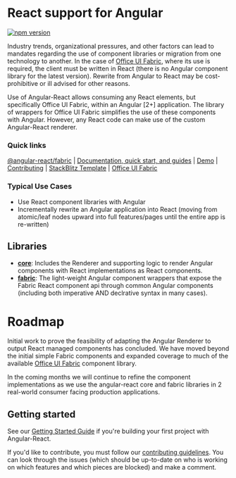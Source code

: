 # React support for Angular

[![npm version](https://badge.fury.io/js/%40angular-react%2Fcore.svg)](https://www.npmjs.com/package/@angular-react/core)

Industry trends, organizational pressures, and other factors can lead to mandates regarding the use of component libraries or migration from one technology to another. In the case of [Office UI Fabric][fab], where its use is required, the client must be written in React (there is no Angular component library for the latest version). Rewrite from Angular to React may be cost-prohibitive or ill advised for other reasons.

Use of Angular-React allows consuming any React elements, but specifically Office UI Fabric, within an Angular [2+] application. The library of wrappers for Office UI Fabric simplifies the use of these components with Angular. However, any React code can make use of the custom Angular-React renderer.

### Quick links

[@angular-react/fabric](https://www.npmjs.com/package/@angular-react/fabric) |
[Documentation, quick start, and guides][ard] |
[Demo][ard-demo] |
[Contributing](https://github.com/microsoft/angular-react/blob/master/CONTRIBUTING.md) |
[StackBlitz Template](https://stackblitz.com/edit/angular-react) |
[Office UI Fabric](https://developer.microsoft.com/en-us/fabric)

### Typical Use Cases

- Use React component libraries with Angular
- Incrementally rewrite an Angular application into React (moving from atomic/leaf nodes upward into full features/pages until the entire app is re-written)

## Libraries

- [**core**][lib-core]: Includes the Renderer and supporting logic to render Angular components with React implementations as React components.
- [**fabric**][lib-fab]: The light-weight Angular component wrappers that expose the Fabric React component api through common Angular components (including both imperative AND declrative syntax in many cases).

# Roadmap

Initial work to prove the feasibility of adapting the Angular Renderer to output React managed components has concluded. We have moved beyond the initial simple Fabric components and expanded coverage to much of the available [Office UI Fabric][fab-c] component library.

In the coming months we will continue to refine the component implementations as we use the angular-react core and fabric libraries in 2 real-world consumer facing production applications.

## Getting started

See our [Getting Started Guide][getting-started]
if you're building your first project with Angular-React.

If you'd like to contribute, you must follow our [contributing guidelines](https://github.com/microsoft/angular-react/blob/master/CONTRIBUTING.md).
You can look through the issues (which should be up-to-date on who is working on which features and which pieces are blocked) and make a comment.

[ard]: https://microsoft.github.io/angular-react
[ard-demo]: https://microsoft.github.io/angular-react/demo
[getting-started]: https://microsoft.github.io/angular-react/docs/getting-started
[fab]: https://developer.microsoft.com/en-us/fabric
[fab-c]: https://developer.microsoft.com/en-us/fabric#/components
[lib-core]: https://www.npmjs.com/package/@angular-react/core
[lib-fab]: https://www.npmjs.com/package/@angular-react/fabric
